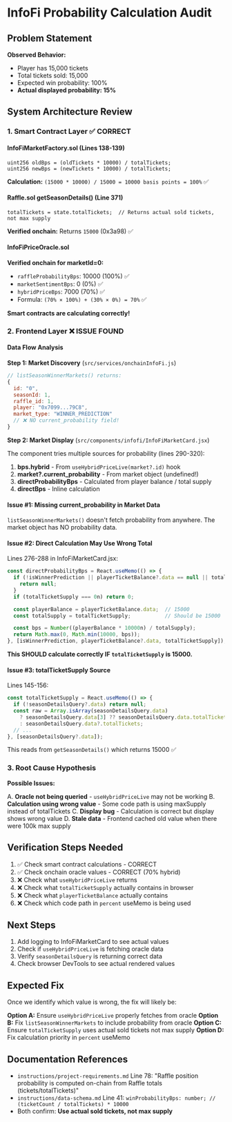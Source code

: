 # InfoFi Probability Calculation Audit

## Problem Statement

**Observed Behavior:**
- Player has 15,000 tickets
- Total tickets sold: 15,000
- Expected win probability: 100%
- **Actual displayed probability: 15%**

## System Architecture Review

### 1. Smart Contract Layer ✅ CORRECT

#### InfoFiMarketFactory.sol (Lines 138-139)
```solidity
uint256 oldBps = (oldTickets * 10000) / totalTickets;
uint256 newBps = (newTickets * 10000) / totalTickets;
```

**Calculation:** `(15000 * 10000) / 15000 = 10000 basis points = 100%` ✅

#### Raffle.sol getSeasonDetails() (Line 371)
```solidity
totalTickets = state.totalTickets;  // Returns actual sold tickets, not max supply
```

**Verified onchain:** Returns `15000` (0x3a98) ✅

#### InfoFiPriceOracle.sol
**Verified onchain for marketId=0:**
- `raffleProbabilityBps`: 10000 (100%) ✅
- `marketSentimentBps`: 0 (0%) ✅  
- `hybridPriceBps`: 7000 (70%) ✅
- Formula: `(70% × 100%) + (30% × 0%) = 70%` ✅

**Smart contracts are calculating correctly!**

### 2. Frontend Layer ❌ ISSUE FOUND

#### Data Flow Analysis

**Step 1: Market Discovery** (`src/services/onchainInfoFi.js`)
```javascript
// listSeasonWinnerMarkets() returns:
{
  id: "0",
  seasonId: 1,
  raffle_id: 1,
  player: "0x7099...79C8",
  market_type: "WINNER_PREDICTION"
  // ❌ NO current_probability field!
}
```

**Step 2: Market Display** (`src/components/infofi/InfoFiMarketCard.jsx`)

The component tries multiple sources for probability (lines 290-320):

1. **bps.hybrid** - From `useHybridPriceLive(market?.id)` hook
2. **market?.current_probability** - From market object (undefined!)
3. **directProbabilityBps** - Calculated from player balance / total supply
4. **directBps** - Inline calculation

#### Issue #1: Missing current_probability in Market Data

`listSeasonWinnerMarkets()` doesn't fetch probability from anywhere. The market object has NO probability data.

#### Issue #2: Direct Calculation May Use Wrong Total

Lines 276-288 in InfoFiMarketCard.jsx:
```javascript
const directProbabilityBps = React.useMemo(() => {
  if (!isWinnerPrediction || playerTicketBalance?.data == null || totalTicketSupply == null) {
    return null;
  }
  if (totalTicketSupply === 0n) return 0;

  const playerBalance = playerTicketBalance.data;  // 15000
  const totalSupply = totalTicketSupply;           // Should be 15000

  const bps = Number((playerBalance * 10000n) / totalSupply);
  return Math.max(0, Math.min(10000, bps));
}, [isWinnerPrediction, playerTicketBalance?.data, totalTicketSupply]);
```

**This SHOULD calculate correctly IF `totalTicketSupply` is 15000.**

#### Issue #3: totalTicketSupply Source

Lines 145-156:
```javascript
const totalTicketSupply = React.useMemo(() => {
  if (!seasonDetailsQuery?.data) return null;
  const raw = Array.isArray(seasonDetailsQuery.data)
    ? seasonDetailsQuery.data[3] ?? seasonDetailsQuery.data.totalTickets
    : seasonDetailsQuery.data?.totalTickets;
  // ...
}, [seasonDetailsQuery?.data]);
```

This reads from `getSeasonDetails()` which returns 15000 ✅

### 3. Root Cause Hypothesis

**Possible Issues:**

A. **Oracle not being queried** - `useHybridPriceLive` may not be working
B. **Calculation using wrong value** - Some code path is using maxSupply instead of totalTickets
C. **Display bug** - Calculation is correct but display shows wrong value
D. **Stale data** - Frontend cached old value when there were 100k max supply

## Verification Steps Needed

1. ✅ Check smart contract calculations - CORRECT
2. ✅ Check onchain oracle values - CORRECT (70% hybrid)
3. ❌ Check what `useHybridPriceLive` returns
4. ❌ Check what `totalTicketSupply` actually contains in browser
5. ❌ Check what `playerTicketBalance` actually contains
6. ❌ Check which code path in `percent` useMemo is being used

## Next Steps

1. Add logging to InfoFiMarketCard to see actual values
2. Check if `useHybridPriceLive` is fetching oracle data
3. Verify `seasonDetailsQuery` is returning correct data
4. Check browser DevTools to see actual rendered values

## Expected Fix

Once we identify which value is wrong, the fix will likely be:

**Option A:** Ensure `useHybridPriceLive` properly fetches from oracle
**Option B:** Fix `listSeasonWinnerMarkets` to include probability from oracle
**Option C:** Ensure `totalTicketSupply` uses actual sold tickets not max supply
**Option D:** Fix calculation priority in `percent` useMemo

## Documentation References

- `instructions/project-requirements.md` Line 78: "Raffle position probability is computed on-chain from Raffle totals (tickets/totalTickets)"
- `instructions/data-schema.md` Line 41: `winProbabilityBps: number; // (ticketCount / totalTickets) * 10000`
- Both confirm: **Use actual sold tickets, not max supply**

